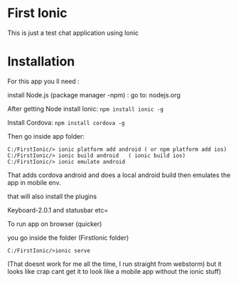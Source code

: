 # First Ionic
This is just a test chat application using Ionic

# Installation
For this app you ll need :

install Node.js (package manager -npm) :
go to: nodejs.org

After getting Node install Ionic:
```npm install ionic -g```

Install Cordova:
```npm install cordova -g```

Then go inside app folder:
```
C:/FirstIonic/> ionic platform add android ( or npm platform add ios)
C:/FirstIonic/> ionic build android   ( ionic build ios)
C:/FirstIonic/> ionic emulate android
```
That adds cordova android and does a local android build then emulates the app in mobile env.

that will also  install the plugins

Keyboard-2.0.1 and statusbar etc=

To run app on browser (quicker)

you go inside the folder (FirstIonic folder)

```
C:/FirstIonic/>ionic serve
```

(That doesnt work for me all the time, I run straight from webstorm) but it looks like crap cant get it to look like a
mobile app without the ionic stuff)